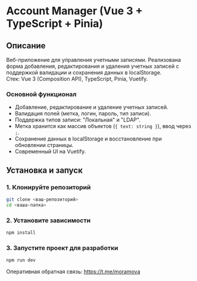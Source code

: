 
# Account Manager (Vue 3 + TypeScript + Pinia)

## Описание

Веб-приложение для управления учетными записями. Реализована форма добавления, редактирования и удаления учетных записей с поддержкой валидации и сохранения данных в localStorage.  
Стек: Vue 3 (Composition API), TypeScript, Pinia, Vuetify.

### Основной функционал

- Добавление, редактирование и удаление учетных записей.
- Валидация полей (метка, логин, пароль, тип записи).
- Поддержка типов записи: "Локальная" и "LDAP".
- Метка хранится как массив объектов (`{ text: string }`), ввод через `;`.
- Сохранение данных в localStorage и восстановление при обновлении страницы.
- Современный UI на Vuetify.

## Установка и запуск

### 1. Клонируйте репозиторий

```sh
git clone <ваш-репозиторий>
cd <ваша-папка>
```

### 2. Установите зависимости

```sh
npm install
```

### 3. Запустите проект для разработки

```sh
npm run dev
```


Оперативная обратная связь: https://t.me/moramova
